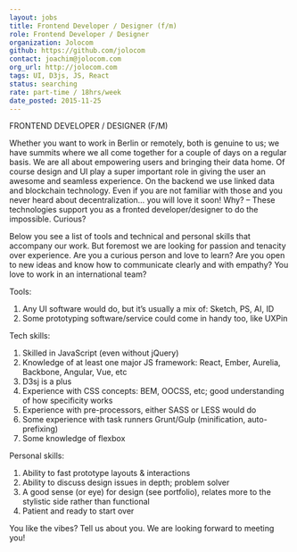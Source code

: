 ```yaml
---
layout: jobs
title: Frontend Developer / Designer (f/m)
role: Frontend Developer / Designer
organization: Jolocom
github: https://github.com/jolocom
contact: joachim@jolocom.com
org_url: http://jolocom.com
tags: UI, D3js, JS, React
status: searching
rate: part-time / 18hrs/week
date_posted: 2015-11-25
---
```

FRONTEND DEVELOPER / DESIGNER (F/M)

Whether you want to work in Berlin or remotely, both is genuine to us; we have summits where we all come together for a couple of days on a regular basis.
We are all about empowering users and bringing their data home.
Of course design and UI play a super important role in giving the user an awesome and seamless experience.
On the backend we use linked data and blockchain technology.
Even if you are not familiar with those and you never heard about decentralization… you will love it soon!
Why? – These technologies support you as a fronted developer/designer to do the impossible. Curious?

Below you see a list of tools and technical and personal skills that accompany our work.
But foremost we are looking for passion and tenacity over experience.
Are you a curious person and love to learn?
Are you open to new ideas and know how to communicate clearly and with empathy?
You love to work in an international team?

Tools:
1. Any UI software would do, but it’s usually a mix of: Sketch, PS, AI, ID
2. Some prototyping software/service could come in handy too, like UXPin

Tech skills:
1. Skilled in JavaScript (even without jQuery)
2. Knowledge of at least one major JS framework: React, Ember, Aurelia, Backbone, Angular, Vue, etc
3. D3sj is a plus
4. Experience with CSS concepts: BEM, OOCSS, etc; good understanding of how specificity works
5. Experience with pre-processors, either SASS or LESS would do
6. Some experience with task runners Grunt/Gulp (minification, auto-prefixing)
7. Some knowledge of flexbox

Personal skills:
1. Ability to fast prototype layouts & interactions
2. Ability to discuss design issues in depth; problem solver
3. A good sense (or eye) for design (see portfolio), relates more to the stylistic side rather than functional
4. Patient and ready to start over

You like the vibes? Tell us about you. We are looking forward to meeting you!
